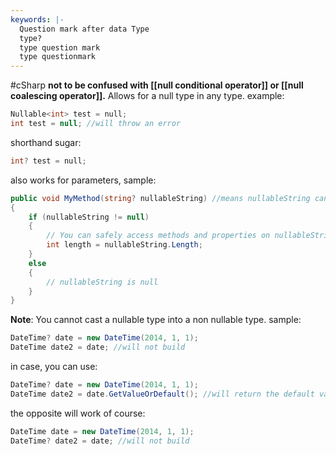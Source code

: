 ```yaml
---
keywords: |-
  Question mark after data Type
  type?
  type question mark
  type questionmark
---
```

#cSharp 
**not to be confused with [[null conditional operator]] or [[null coalescing operator]].**
Allows for a null type in any type.
example:
```c#
Nullable<int> test = null;
int test = null; //will throw an error
```
shorthand sugar:
``` c#
int? test = null;
```

also works for parameters, sample:
```c#
public void MyMethod(string? nullableString) //means nullableString can accept null or string
{
    if (nullableString != null)
    {
        // You can safely access methods and properties on nullableString here
        int length = nullableString.Length;
    }
    else
    {
        // nullableString is null
    }
}
```
**Note**:
You cannot cast a nullable type into a non nullable type.
sample:
```c#
DateTime? date = new DateTime(2014, 1, 1);
DateTime date2 = date; //will not build
```
in case, you can use:
```c#
DateTime? date = new DateTime(2014, 1, 1);
DateTime date2 = date.GetValueOrDefault(); //will return the default value of the type
```
the opposite will work of course:
```c#
DateTime date = new DateTime(2014, 1, 1);
DateTime? date2 = date; //will not build
```


